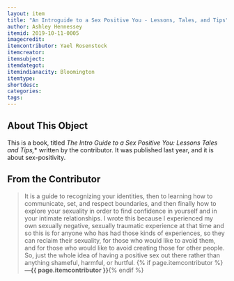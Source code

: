 ```yaml
---
layout: item
title: "An Introguide to a Sex Positive You - Lessons, Tales, and Tips"
author: Ashley Hennessey
itemid: 2019-10-11-0005
imagecredit: 
itemcontributor: Yael Rosenstock
itemcreator: 
itemsubject: 
itemdategot: 
itemindianacity: Bloomington
itemtype: 
shortdesc: 
categories: 
tags: 
---
```

## About This Object

This is a book, titled *The Intro Guide to a Sex Positive You: Lessons Tales and Tips,** written by the contributor. It was published last year, and it is about sex-positivity. 

## From the Contributor

>It is a guide to recognizing your identities, then to learning how to communicate, set, and respect boundaries, and then finally how to explore your sexuality in order to find confidence in yourself and in your intimate relationships. I wrote this because I experienced my own sexually negative, sexually traumatic experience at that time and so this is for anyone who has had those kinds of experiences, so they can reclaim their sexuality, for those who would like to avoid them, and for those who would like to avoid creating those for other people. So, just the whole idea of having a positive sex out there rather than anything shameful, harmful, or hurtful. {% if page.itemcontributor %}**—{{ page.itemcontributor }}**{% endif %}